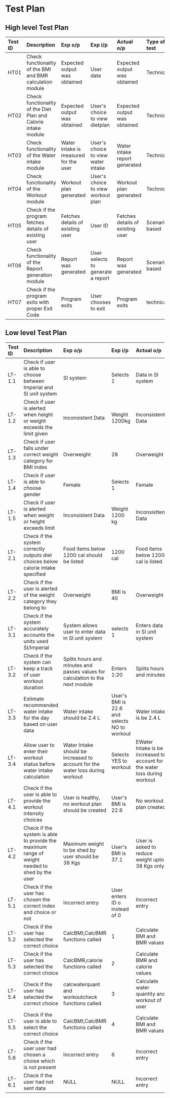 # Test Plan

## High level Test Plan
| Test ID | Description | Exp o/p | Exp i/p | Actual o/p | Type of test |
| :---- | :---- | :---- | :---- | :---- | :---- |
| HT01 | Check functionality of the BMI and BMR calculation module | Expected output was obtained | User data | Expected output was obtained | Technical |
| HT02 | Check functionality of the Diet Plan and Calorie intake module | Expected output was obtained | User's choice to view dietplan | Expected output was obtained | Technical |
| HT03 | Check functionality of the Water intake module | Water intake is measured for the user | User's choice to view water intake | Water intake report generated | Technical |
| HT04 | Check functionality of the Workout module | Workout plan generated | User's choice to view workout plan | Workout plan generated | Technical |
| HT05 | Check if the program fetches details of existing user | Fetches details of existing user | User ID |  Fetches details of existing user  | Scenario based |
| HT06 | Check functionality of the Report generation module | Report was generated | User selects to generate a report| Report was generated | Scenario based |
| HT07 | Check if the program exits with proper Exit Code | Program exits | User chooses to exit | Program exits | technical |

## Low level Test Plan
| Test ID | Description | Exp o/p | Exp i/p | Actual o/p | Type of test |
| :---- | :---- | :---- | :---- | :---- | :---- |
| LT-1.1 | Check if user is able to choose between Imperial and SI unit system | SI system | Selects 1 | Data in SI system | technical |
| LT-1.2 | Check if user is alerted when height or weight exceeds the limit given | Inconsistent Data | Weight 1200kg | Inconsistent Data| technical |
| LT-1.3 | Check if user falls under correct weight category for BMI index | Overweight | 28 | Overweight| technical |
| LT-1.4 | Check if user is able to choose gender | Female | Selects 1 | Female| technical |
| LT-1.5 | Check if user is alerted when weight or height exceeds limit | Inconsistent Data | Weight 1200 kg | Inconsisttent Data| technical |
| LT-2.1 | Check if the system correctly outputs diet choices below calorie intake specified | Food items below 1200 cal should be listed | 1200 cal | Food items below 1200 cal is listed | technical |
| LT-2.2 | Check if the user is alerted of the weight category they belong to | Overweight | BMI is 40 | Overweight | technical |
| LT-3.1 | Check if the system accurately accounts the units used SI/Imperial | System allows user to enter data in SI unit system | selects 1 | Enters data in SI unit system | technical |
| LT-3.2 | Check if the system can keep a track of user workout duration | Splits hours and minutes and passes values for calculation to the next module | Enters 1:20 | Splits hours and minutes | technical |
| LT-3.3 | Estimate recommended water intake for the day based on user data | Water intake should be 2.4 L | User's BMI is 22.6 and selects NO to workout | Water intake is be 2.4 L | technical |
| LT-3.4 | Allow user to enter their workout status before water intake calculation | Water Intake should be increased to account for the water loss during workout | Selects YES to workout | EWater Intake is be increased to account for the water loss during workout | technical |
| LT-4.1 | Check if the user is able to provide the workout intensity choices | User is healthy, no workout plan should be created | User's BMI is 22.6 | No workout plan created | technical |
| LT-4.2 | Check if the system is able to provide the maximum range of weight needed to shed by the user | Maximum weight to be shed by user should be 38 Kgs | User's BMI is 37.1 | User is asked to reduce weight upto 38 Kgs only| technical |
| LT-5.1 | Check if the user has chosen the correct index and choice or not | Incorrect entry | User enters ID o instead of 0 | Incorrect entry | technical |
| LT-5.2 | Check if the user has selected the correct choice | CalcBMI,CalcBMR functions called | 1 | Calculate BMI and BMR values | technical |
| LT-5.3 | Check if the user has selected the correct choice | CalcBMR,calorie functions called | 2 | Calculate BMR and calorie values | technical |
| LT-5.4 | Check if the user has selected the correct choice | calcwaterquant and workoutcheck functions called | 3 | Calculate water quantity and workout of user | technical |
| LT-5.5 | Check if the user is able to select the correct choice | CalcBMI,CalcBMR functions called | 4 | Calculate BMI and BMR values | technical |
| LT-5.6 | Check if the user user had chosen a choise which is not present | Incorrect entry | 6 | Incorrect entry | technical |
| LT-6.1 | Check if the user had not sent data | NULL | NULL | Incorrect entry | technical |




